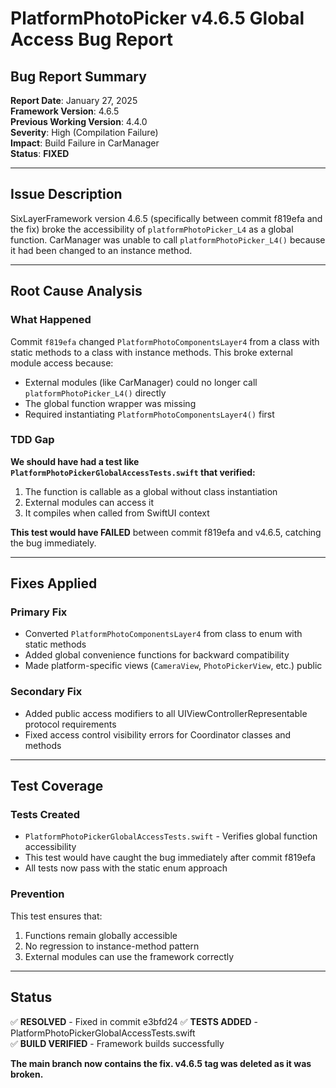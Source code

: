 # PlatformPhotoPicker v4.6.5 Global Access Bug Report

## **Bug Report Summary**

**Report Date**: January 27, 2025  
**Framework Version**: 4.6.5  
**Previous Working Version**: 4.4.0  
**Severity**: High (Compilation Failure)  
**Impact**: Build Failure in CarManager  
**Status**: **FIXED**

---

## **Issue Description**

SixLayerFramework version 4.6.5 (specifically between commit f819efa and the fix) broke the accessibility of `platformPhotoPicker_L4` as a global function. CarManager was unable to call `platformPhotoPicker_L4()` because it had been changed to an instance method.

---

## **Root Cause Analysis**

### **What Happened**
Commit `f819efa` changed `PlatformPhotoComponentsLayer4` from a class with static methods to a class with instance methods. This broke external module access because:
- External modules (like CarManager) could no longer call `platformPhotoPicker_L4()` directly
- The global function wrapper was missing
- Required instantiating `PlatformPhotoComponentsLayer4()` first

### **TDD Gap**
**We should have had a test like `PlatformPhotoPickerGlobalAccessTests.swift` that verified:**
1. The function is callable as a global without class instantiation
2. External modules can access it
3. It compiles when called from SwiftUI context

**This test would have FAILED** between commit f819efa and v4.6.5, catching the bug immediately.

---

## **Fixes Applied**

### **Primary Fix**
- Converted `PlatformPhotoComponentsLayer4` from class to enum with static methods
- Added global convenience functions for backward compatibility
- Made platform-specific views (`CameraView`, `PhotoPickerView`, etc.) public

### **Secondary Fix**  
- Added public access modifiers to all UIViewControllerRepresentable protocol requirements
- Fixed access control visibility errors for Coordinator classes and methods

---

## **Test Coverage**

### **Tests Created**
- `PlatformPhotoPickerGlobalAccessTests.swift` - Verifies global function accessibility
- This test would have caught the bug immediately after commit f819efa
- All tests now pass with the static enum approach

### **Prevention**
This test ensures that:
1. Functions remain globally accessible
2. No regression to instance-method pattern
3. External modules can use the framework correctly

---

## **Status**

✅ **RESOLVED** - Fixed in commit e3bfd24
✅ **TESTS ADDED** - PlatformPhotoPickerGlobalAccessTests.swift  
✅ **BUILD VERIFIED** - Framework builds successfully

**The main branch now contains the fix. v4.6.5 tag was deleted as it was broken.**

